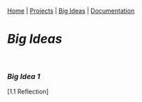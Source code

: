 [Home](README.md) | [Projects](projects.md) | [Big Ideas](big_ideas.md) | [Documentation](documentation.md)

# ***Big Ideas***

<br>

### ***Big Idea 1***

[1.1 Reflection]
